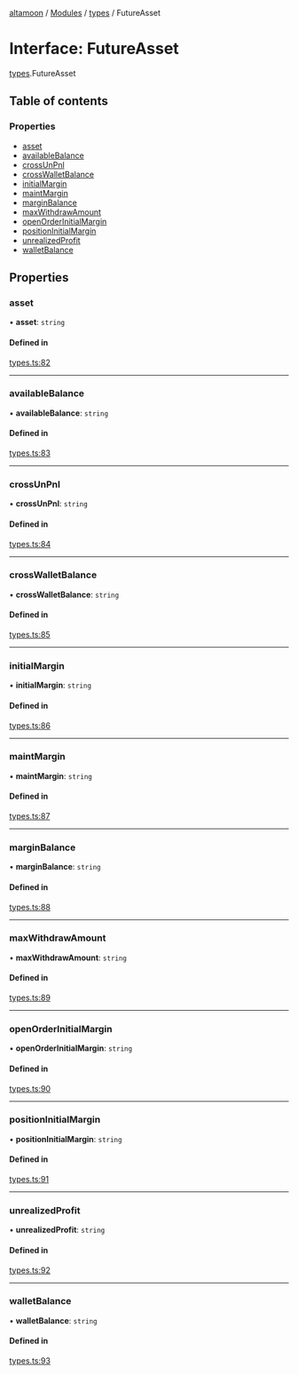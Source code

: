 [altamoon](../README.md) / [Modules](../modules.md) / [types](../modules/types.md) / FutureAsset

# Interface: FutureAsset

[types](../modules/types.md).FutureAsset

## Table of contents

### Properties

- [asset](types.FutureAsset.md#asset)
- [availableBalance](types.FutureAsset.md#availablebalance)
- [crossUnPnl](types.FutureAsset.md#crossunpnl)
- [crossWalletBalance](types.FutureAsset.md#crosswalletbalance)
- [initialMargin](types.FutureAsset.md#initialmargin)
- [maintMargin](types.FutureAsset.md#maintmargin)
- [marginBalance](types.FutureAsset.md#marginbalance)
- [maxWithdrawAmount](types.FutureAsset.md#maxwithdrawamount)
- [openOrderInitialMargin](types.FutureAsset.md#openorderinitialmargin)
- [positionInitialMargin](types.FutureAsset.md#positioninitialmargin)
- [unrealizedProfit](types.FutureAsset.md#unrealizedprofit)
- [walletBalance](types.FutureAsset.md#walletbalance)

## Properties

### asset

• **asset**: `string`

#### Defined in

[types.ts:82](https://github.com/Altamoon/altamoon/blob/198a6cd/app/api/types.ts#L82)

___

### availableBalance

• **availableBalance**: `string`

#### Defined in

[types.ts:83](https://github.com/Altamoon/altamoon/blob/198a6cd/app/api/types.ts#L83)

___

### crossUnPnl

• **crossUnPnl**: `string`

#### Defined in

[types.ts:84](https://github.com/Altamoon/altamoon/blob/198a6cd/app/api/types.ts#L84)

___

### crossWalletBalance

• **crossWalletBalance**: `string`

#### Defined in

[types.ts:85](https://github.com/Altamoon/altamoon/blob/198a6cd/app/api/types.ts#L85)

___

### initialMargin

• **initialMargin**: `string`

#### Defined in

[types.ts:86](https://github.com/Altamoon/altamoon/blob/198a6cd/app/api/types.ts#L86)

___

### maintMargin

• **maintMargin**: `string`

#### Defined in

[types.ts:87](https://github.com/Altamoon/altamoon/blob/198a6cd/app/api/types.ts#L87)

___

### marginBalance

• **marginBalance**: `string`

#### Defined in

[types.ts:88](https://github.com/Altamoon/altamoon/blob/198a6cd/app/api/types.ts#L88)

___

### maxWithdrawAmount

• **maxWithdrawAmount**: `string`

#### Defined in

[types.ts:89](https://github.com/Altamoon/altamoon/blob/198a6cd/app/api/types.ts#L89)

___

### openOrderInitialMargin

• **openOrderInitialMargin**: `string`

#### Defined in

[types.ts:90](https://github.com/Altamoon/altamoon/blob/198a6cd/app/api/types.ts#L90)

___

### positionInitialMargin

• **positionInitialMargin**: `string`

#### Defined in

[types.ts:91](https://github.com/Altamoon/altamoon/blob/198a6cd/app/api/types.ts#L91)

___

### unrealizedProfit

• **unrealizedProfit**: `string`

#### Defined in

[types.ts:92](https://github.com/Altamoon/altamoon/blob/198a6cd/app/api/types.ts#L92)

___

### walletBalance

• **walletBalance**: `string`

#### Defined in

[types.ts:93](https://github.com/Altamoon/altamoon/blob/198a6cd/app/api/types.ts#L93)
